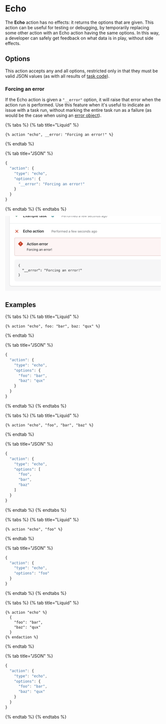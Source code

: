 # Echo

The **Echo** action has no effects: it returns the options that are given. This action can be useful for testing or debugging, by temporarily replacing some other action with an Echo action having the same options. In this way, a developer can safely get feedback on what data is in play, without side effects.

## Options

This action accepts any and all options, restricted only in that they must be valid JSON values (as with all results of [task code](../tasks/code/)).

### Forcing an error

If the Echo action is given a `"__error"` option, it will raise that error when the action run is performed. Use this feature when it's useful to indicate an issue with a task run, without marking the entire task run as a failure (as would be the case when using an [error object](../tasks/code/error-objects.md)).

{% tabs %}
{% tab title="Liquid" %}
```liquid
{% action "echo", __error: "Forcing an error!" %}
```
{% endtab %}

{% tab title="JSON" %}
```javascript
{
  "action": {
    "type": "echo",
    "options": {
      "__error": "Forcing an error!"
    }
  }
}
```
{% endtab %}
{% endtabs %}

![](<../../.gitbook/assets/Screen Shot 2022-05-05 at 11.50.17 AM.png>)

## Examples

{% tabs %}
{% tab title="Liquid" %}
```liquid
{% action "echo", foo: "bar", baz: "qux" %}
```
{% endtab %}

{% tab title="JSON" %}
```javascript
{
  "action": {
    "type": "echo",
    "options": {
      "foo": "bar",
      "baz": "qux"
    }
  }
}
```
{% endtab %}
{% endtabs %}

{% tabs %}
{% tab title="Liquid" %}
```liquid
{% action "echo", "foo", "bar", "baz" %}
```
{% endtab %}

{% tab title="JSON" %}
```javascript
{
  "action": {
    "type": "echo",
    "options": [
      "foo",
      "bar",
      "baz"
    ]
  }
}
```
{% endtab %}
{% endtabs %}

{% tabs %}
{% tab title="Liquid" %}
```liquid
{% action "echo", "foo" %}
```
{% endtab %}

{% tab title="JSON" %}
```javascript
{
  "action": {
    "type": "echo",
    "options": "foo"
  }
}
```
{% endtab %}
{% endtabs %}

{% tabs %}
{% tab title="Liquid" %}
```liquid
{% action "echo" %}
  {
    "foo": "bar",
    "baz": "qux"
  }
{% endaction %}
```
{% endtab %}

{% tab title="JSON" %}
```javascript
{
  "action": {
    "type": "echo",
    "options": {
      "foo": "bar",
      "baz": "qux"
    }
  }
}
```
{% endtab %}
{% endtabs %}
